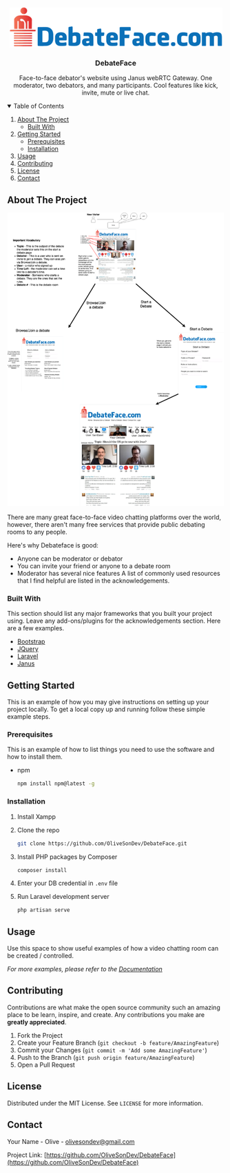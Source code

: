 <!-- PROJECT LOGO -->
<br />
<p align="center">
  <a>
    <img src="public/img/logo.png" alt="Logo">
  </a>

  <h3 align="center">DebateFace</h3>

  <p align="center">
    Face-to-face debator's website using Janus webRTC Gateway.
    One moderator, two debators, and many participants.
    Cool features like kick, invite, mute or live chat.
    <br />
  </p>
</p>



<!-- TABLE OF CONTENTS -->
<details open="open">
  <summary>Table of Contents</summary>
  <ol>
    <li>
      <a href="#about-the-project">About The Project</a>
      <ul>
        <li><a href="#built-with">Built With</a></li>
      </ul>
    </li>
    <li>
      <a href="#getting-started">Getting Started</a>
      <ul>
        <li><a href="#prerequisites">Prerequisites</a></li>
        <li><a href="#installation">Installation</a></li>
      </ul>
    </li>
    <li><a href="#usage">Usage</a></li>
    <li><a href="#contributing">Contributing</a></li>
    <li><a href="#license">License</a></li>
    <li><a href="#contact">Contact</a></li>
  </ol>
</details>



<!-- ABOUT THE PROJECT -->
## About The Project

<img src="public/img/diagram.png" alt="Diagram">

There are many great face-to-face video chatting platforms over the world, however, there aren't many free services that provide public debating rooms to any people.

Here's why Debateface is good:
* Anyone can be moderator or debator
* You can invite your friend or anyone to a debate room
* Moderator has several nice features
A list of commonly used resources that I find helpful are listed in the acknowledgements.

### Built With

This section should list any major frameworks that you built your project using. Leave any add-ons/plugins for the acknowledgements section. Here are a few examples.
* [Bootstrap](https://getbootstrap.com)
* [JQuery](https://jquery.com)
* [Laravel](https://laravel.com)
* [Janus](https://meetecho.com) 



<!-- GETTING STARTED -->
## Getting Started

This is an example of how you may give instructions on setting up your project locally.
To get a local copy up and running follow these simple example steps.

### Prerequisites

This is an example of how to list things you need to use the software and how to install them.
* npm
  ```sh
  npm install npm@latest -g
  ```

### Installation

1. Install Xampp
2. Clone the repo
   ```sh
   git clone https://github.com/OliveSonDev/DebateFace.git
   ```
3. Install PHP packages by Composer
   ```sh
   composer install
   ```
4. Enter your DB credential in `.env` file
   
5. Run Laravel development server
   ```sh
   php artisan serve
   ```



<!-- USAGE EXAMPLES -->
## Usage

Use this space to show useful examples of how a video chatting room can be created / controlled.

_For more examples, please refer to the [Documentation](https://debateface.com)_


<!-- CONTRIBUTING -->
## Contributing

Contributions are what make the open source community such an amazing place to be learn, inspire, and create. Any contributions you make are **greatly appreciated**.

1. Fork the Project
2. Create your Feature Branch (`git checkout -b feature/AmazingFeature`)
3. Commit your Changes (`git commit -m 'Add some AmazingFeature'`)
4. Push to the Branch (`git push origin feature/AmazingFeature`)
5. Open a Pull Request



<!-- LICENSE -->
## License

Distributed under the MIT License. See `LICENSE` for more information.



<!-- CONTACT -->
## Contact

Your Name - Olive - olivesondev@gmail.com

Project Link: [https://github.com/OliveSonDev/DebateFace](https://github.com/OliveSonDev/DebateFace)

